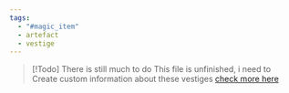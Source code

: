 ```yaml
---
tags:
  - "#magic_item"
  - artefact
  - vestige
---
```

> [!Todo] There is still much to do
> This file is unfinished, i need to Create custom information about these vestiges [check more here](https://criticalrole.fandom.com/wiki/Vestiges_of_Divergence)
